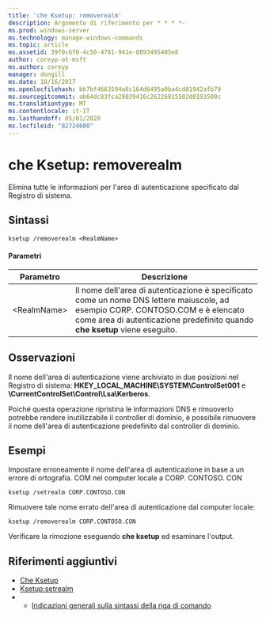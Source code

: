 ```yaml
---
title: 'che Ksetup: removerealm'
description: Argomento di riferimento per * * * *-
ms.prod: windows-server
ms.technology: manage-windows-commands
ms.topic: article
ms.assetid: 39f0c6f0-4c50-4781-941e-0893495405e8
author: coreyp-at-msft
ms.author: coreyp
manager: dongill
ms.date: 10/16/2017
ms.openlocfilehash: bb7bf4663594a6c164d6495a9ba4cd81942afb79
ms.sourcegitcommit: ab64dc83fca28039416c26226815502d0193500c
ms.translationtype: MT
ms.contentlocale: it-IT
ms.lasthandoff: 05/01/2020
ms.locfileid: "82724600"
---
```

# <a name="ksetupremoverealm"></a>che Ksetup: removerealm



Elimina tutte le informazioni per l'area di autenticazione specificato dal Registro di sistema.

## <a name="syntax"></a>Sintassi

```
ksetup /removerealm <RealmName>
```

#### <a name="parameters"></a>Parametri

|Parametro|Descrizione|
|---------|-----------|
|\<RealmName>|Il nome dell'area di autenticazione è specificato come un nome DNS lettere maiuscole, ad esempio CORP. CONTOSO.COM e è elencato come area di autenticazione predefinito quando **che ksetup** viene eseguito.|

## <a name="remarks"></a>Osservazioni

Il nome dell'area di autenticazione viene archiviato in due posizioni nel Registro di sistema: **HKEY_LOCAL_MACHINE\SYSTEM\ControlSet001** e **\CurrentControlSet\Control\Lsa\Kerberos**.

Poiché questa operazione ripristina le informazioni DNS e rimuoverlo potrebbe rendere inutilizzabile il controller di dominio, è possibile rimuovere il nome dell'area di autenticazione predefinito dal controller di dominio.

## <a name="examples"></a>Esempi

Impostare erroneamente il nome dell'area di autenticazione in base a un errore di ortografia. COM nel computer locale a CORP. CONTOSO. CON
```
ksetup /setrealm CORP.CONTOSO.CON
```
Rimuovere tale nome errato dell'area di autenticazione dal computer locale:
```
ksetup /removerealm CORP.CONTOSO.CON
```
Verificare la rimozione eseguendo **che ksetup** ed esaminare l'output.

## <a name="additional-references"></a>Riferimenti aggiuntivi

-   [Che Ksetup](ksetup.md)
-   [Ksetup:setrealm](ksetup-setrealm.md)
-   - [Indicazioni generali sulla sintassi della riga di comando](command-line-syntax-key.md)